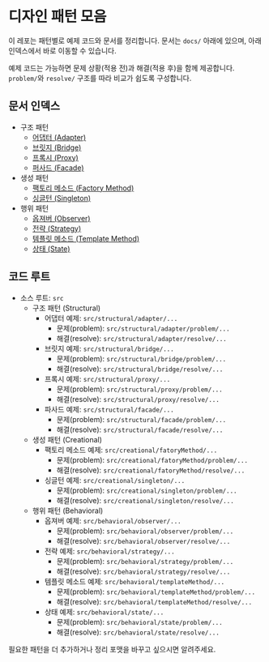 # 디자인 패턴 모음

이 레포는 패턴별로 예제 코드와 문서를 정리합니다. 문서는 `docs/` 아래에 있으며, 아래 인덱스에서 바로 이동할 수 있습니다.

예제 코드는 가능하면 문제 상황(적용 전)과 해결(적용 후)을 함께 제공합니다. `problem/`와 `resolve/` 구조를 따라 비교가 쉽도록 구성합니다.

## 문서 인덱스

- 구조 패턴
   - [어댑터 (Adapter)](<docs/어댑터(Adapter).md>)
   - [브릿지 (Bridge)](<docs/브릿지(Bridge).md>)
   - [프록시 (Proxy)](<docs/프록시(Proxy).md>)
   - [퍼사드 (Facade)](<docs/퍼사드(Facade).md>)
- 생성 패턴
   - [팩토리 메소드 (Factory Method)](<docs/팩토리메소드(FactoryMethod).md>)
   - [싱글턴 (Singleton)](<docs/싱글턴(Singleton).md>)
- 행위 패턴
   - [옵져버 (Observer)](<docs/옵져버(Observer).md>)
   - [전략 (Strategy)](<docs/전략(Strategy).md>)
   - [템플릿 메소드 (Template Method)](<docs/템플릿메소드(TeamplateMethod).md>)
   - [상태 (State)](<docs/상태(State).md>)

## 코드 루트
- 소스 루트: `src`
  - 구조 패턴 (Structural)
    - 어댑터 예제: `src/structural/adapter/...`
      - 문제(problem): `src/structural/adapter/problem/...`
      - 해결(resolve): `src/structural/adapter/resolve/...`
    - 브릿지 예제: `src/structural/bridge/...`
      - 문제(problem): `src/structural/bridge/problem/...`
      - 해결(resolve): `src/structural/bridge/resolve/...`
    - 프록시 예제: `src/structural/proxy/...`
      - 문제(problem): `src/structural/proxy/problem/...`
      - 해결(resolve): `src/structural/proxy/resolve/...`
    - 파사드 예제: `src/structural/facade/...`
      - 문제(problem): `src/structural/facade/problem/...`
      - 해결(resolve): `src/structural/facade/resolve/...`
  - 생성 패턴 (Creational)
    - 팩토리 메소드 예제: `src/creational/fatoryMethod/...`
      - 문제(problem): `src/creational/fatoryMethod/problem/...`
      - 해결(resolve): `src/creational/fatoryMethod/resolve/...`
    - 싱글턴 예제: `src/creational/singleton/...`
      - 문제(problem): `src/creational/singleton/problem/...`
      - 해결(resolve): `src/creational/singleton/resolve/...`
  - 행위 패턴 (Behavioral)
    - 옵져버 예제: `src/behavioral/observer/...`
      - 문제(problem): `src/behavioral/observer/problem/...`
      - 해결(resolve): `src/behavioral/observer/resolve/...`
    - 전략 예제: `src/behavioral/strategy/...`
      - 문제(problem): `src/behavioral/strategy/problem/...`
      - 해결(resolve): `src/behavioral/strategy/resolve/...`
    - 템플릿 메소드 예제: `src/behavioral/templateMethod/...`
      - 문제(problem): `src/behavioral/templateMethod/problem/...`
      - 해결(resolve): `src/behavioral/templateMethod/resolve/...`
    - 상태 예제: `src/behavioral/state/...`
      - 문제(problem): `src/behavioral/state/problem/...`
      - 해결(resolve): `src/behavioral/state/resolve/...`

필요한 패턴을 더 추가하거나 정리 포맷을 바꾸고 싶으시면 알려주세요.
